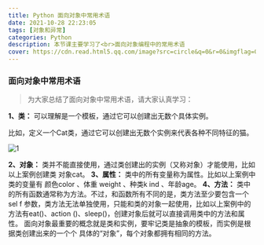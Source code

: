```yaml
---
title: Python 面向对象中常用术语
date: 2021-10-28 22:23:05
tags: [对象和异常]
categories: Python
description: 本节课主要学习了<br>面向对象编程中的常用术语
cover: https://cdn.read.html5.qq.com/image?src=circle&q=0&r=0&imgflag=0&cdn_cache=1800&w=0&h=0&imageUrl=https://learnonly-7.oss-cn-qingdao.aliyuncs.com/2021-10-28/2.jpg
---
```


### 面向对象中常用术语

> 为大家总结了面向对象中常用术语，请大家认真学习：

**1、类：** 可以理解是一个模板，通过它可以创建出无数个具体实例。

比如，定义一个Cat类，通过它可以创建出无数个实例来代表各种不同特征的猫。

![1](https://cdn.read.html5.qq.com/image?src=circle&q=0&r=0&imgflag=0&cdn_cache=1800&w=0&h=0&imageUrl=https://learnonly-7.oss-cn-qingdao.aliyuncs.com/2021-10-24/1.jpg)

**2、对象：** 类并不能直接使用，通过类创建出的实例（又称对象）才能使用，比如以上案例创建类
对象cat。
**3、属性：** 类中的所有变量称为属性。比如以上案例中类的变量有 颜色color 、体重 weight 、种类k
ind 、年龄age。
**4、方法：** 类中的所有函数通常称为方法。不过，和函数所有不同的是，类方法至少要包含一个 sel
f 参数，类方法无法单独使用，只能和类的对象一起使用，比如以上案例中的方法有eat()、action
()、sleep()，创建对象后就可以直接调用类中的方法和属性。
面向对象最重要的概念就是类和实例，要牢记类是抽象的模板，而实例是根据类创建出来的一个个
具体的“对象”，每个对象都拥有相同的方法。
